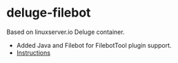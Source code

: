 # deluge-filebot

Based on linuxserver.io Deluge container.
* Added Java and Filebot for FilebotTool plugin support.
* [Instructions](https://hub.docker.com/r/linuxserver/deluge/)
